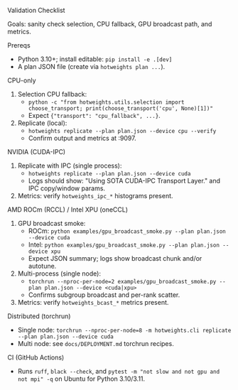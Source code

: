 Validation Checklist

Goals: sanity check selection, CPU fallback, GPU broadcast path, and metrics.

Prereqs
- Python 3.10+; install editable: `pip install -e .[dev]`
- A plan JSON file (create via `hotweights plan ...`).

CPU-only
1) Selection CPU fallback:
   - `python -c "from hotweights.utils.selection import choose_transport; print(choose_transport('cpu', None)[1])"`
   - Expect `{"transport": "cpu_fallback", ...}`.
2) Replicate (local):
   - `hotweights replicate --plan plan.json --device cpu --verify`
   - Confirm output and metrics at :9097.

NVIDIA (CUDA-IPC)
1) Replicate with IPC (single process):
   - `hotweights replicate --plan plan.json --device cuda`
   - Logs should show: "Using SOTA CUDA-IPC Transport Layer." and IPC copy/window params.
2) Metrics: verify `hotweights_ipc_*` histograms present.

AMD ROCm (RCCL) / Intel XPU (oneCCL)
1) GPU broadcast smoke:
   - ROCm: `python examples/gpu_broadcast_smoke.py --plan plan.json --device cuda`
   - Intel: `python examples/gpu_broadcast_smoke.py --plan plan.json --device xpu`
   - Expect JSON summary; logs show broadcast chunk and/or autotune.
2) Multi-process (single node):
   - `torchrun --nproc-per-node=2 examples/gpu_broadcast_smoke.py --plan plan.json --device <cuda|xpu>`
   - Confirms subgroup broadcast and per-rank scatter.
3) Metrics: verify `hotweights_bcast_*` metrics present.

Distributed (torchrun)
- Single node: `torchrun --nproc-per-node=8 -m hotweights.cli replicate --plan plan.json --device cuda`
- Multi node: see `docs/DEPLOYMENT.md` torchrun recipes.

CI (GitHub Actions)
- Runs `ruff`, `black --check`, and `pytest -m "not slow and not gpu and not mpi" -q` on Ubuntu for Python 3.10/3.11.

